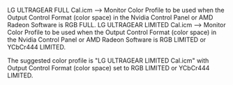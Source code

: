 LG ULTRAGEAR FULL Cal.icm --> Monitor Color Profile to be used when the Output Control Format (color space) in the Nvidia Control Panel or AMD Radeon Software is RGB FULL.
LG ULTRAGEAR LIMITED Cal.icm --> Monitor Color Profile to be used when the Output Control Format (color space) in the Nvidia Control Panel or AMD Radeon Software is RGB LIMITED or YCbCr444 LIMITED.

The suggested color profile is "LG ULTRAGEAR LIMITED Cal.icm" with Output Control Format (color space) set to RGB LIMITED or YCbCr444 LIMITED.

